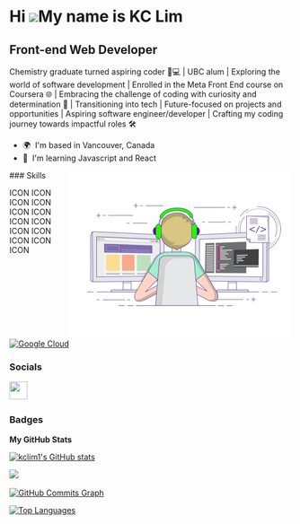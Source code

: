 Hi ![](https://user-images.githubusercontent.com/18350557/176309783-0785949b-9127-417c-8b55-ab5a4333674e.gif)My name is KC Lim
==============================================================================================================================

Front-end Web Developer
-----------------------

Chemistry graduate turned aspiring coder 🧪💻 | UBC alum | Exploring the world of software development | Enrolled in the Meta Front End course on Coursera 🌐 | Embracing the challenge of coding with curiosity and determination 🚀 | Transitioning into tech | Future-focused on projects and opportunities | Aspiring software engineer/developer | Crafting my coding journey towards impactful roles 🛠️

* 🌍  I'm based in Vancouver, Canada
* 🧠  I'm learning Javascript and React
<img width=400px alt="programmer gif" src="programmer.gif" align="right">
### Skills


<p align="left">
ICON ICON ICON ICON ICON ICON ICON ICON ICON ICON ICON ICON ICON
<a href="https://cloud.google.com/" target="_blank" rel="noreferrer"><img src="https://raw.githubusercontent.com/danielcranney/readme-generator/main/public/icons/skills/googlecloud-colored.svg" width="36" height="36" alt="Google Cloud" /></a>
</p>


### Socials

<p align="left"> <a href="https://www.github.com/kclim1" target="_blank" rel="noreferrer"> <picture> <source media="(prefers-color-scheme: dark)" srcset="https://raw.githubusercontent.com/danielcranney/readme-generator/main/public/icons/socials/github-dark.svg" /> <source media="(prefers-color-scheme: light)" srcset="https://raw.githubusercontent.com/danielcranney/readme-generator/main/public/icons/socials/github.svg" /> <img src="https://raw.githubusercontent.com/danielcranney/readme-generator/main/public/icons/socials/github.svg" width="32" height="32" /> </picture> </a></p>

### Badges

<b>My GitHub Stats</b>

<a href="http://www.github.com/kclim1"><img src="https://github-readme-stats.vercel.app/api?username=kclim1&show_icons=true&hide=&count_private=true&title_color=0891b2&text_color=ffffff&icon_color=0891b2&bg_color=1c1917&hide_border=true&show_icons=true" alt="kclim1's GitHub stats" /></a>

<a href="http://www.github.com/kclim1"><img src="https://github-readme-streak-stats.herokuapp.com/?user=kclim1&stroke=ffffff&background=1c1917&ring=0891b2&fire=0891b2&currStreakNum=ffffff&currStreakLabel=0891b2&sideNums=ffffff&sideLabels=ffffff&dates=ffffff&hide_border=true" /></a>

<a href="http://www.github.com/kclim1"><img src="https://github-readme-activity-graph.cyclic.app/graph?username=kclim1&bg_color=1c1917&color=ffffff&line=0891b2&point=ffffff&area_color=1c1917&area=true&hide_border=true&custom_title=GitHub%20Commits%20Graph" alt="GitHub Commits Graph" /></a>

<a href="https://github.com/kclim1" align="left"><img src="https://github-readme-stats.vercel.app/api/top-langs/?username=kclim1&langs_count=10&title_color=0891b2&text_color=ffffff&icon_color=0891b2&bg_color=1c1917&hide_border=true&locale=en&custom_title=Top%20%Languages" alt="Top Languages" /></a>
